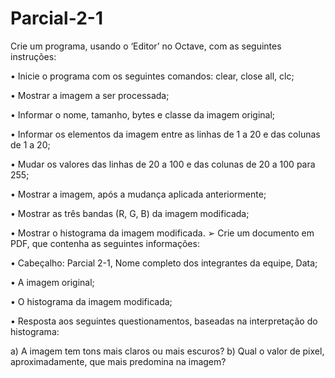 # Parcial-2-1

Crie um programa, usando o ‘Editor’ no Octave, com as seguintes instruções:

• Inicie o programa com os seguintes comandos: clear, close all, clc;

• Mostrar a imagem a ser processada;

• Informar o nome, tamanho, bytes e classe da imagem original;

• Informar os elementos da imagem entre as linhas de 1 a 20 e das colunas de 1 a 20;

• Mudar os valores das linhas de 20 a 100 e das colunas de 20 a 100 para 255;

• Mostrar a imagem, após a mudança aplicada anteriormente;

• Mostrar as três bandas (R, G, B) da imagem modificada;

• Mostrar o histograma da imagem modificada.
➢ Crie um documento em PDF, que contenha as seguintes informações:

• Cabeçalho: Parcial 2-1, Nome completo dos integrantes da equipe, Data;

• A imagem original;

• O histograma da imagem modificada;

• Resposta aos seguintes questionamentos, baseadas na interpretação do 
histograma:

a) A imagem tem tons mais claros ou mais escuros?
b) Qual o valor de pixel, aproximadamente, que mais predomina na imagem?
